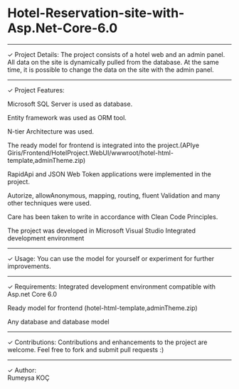 # Hotel-Reservation-site-with-Asp.Net-Core-6.0 

--------------------------------------------------------------------------------------------------


✓ Project Details: 
The project consists of a hotel web and an admin panel. All data on the site is dynamically pulled from the database. 
At the same time, it is possible to change the data on the site with the admin panel.  


--------------------------------------------------------------------------------------------------
✓ Project Features: 


Microsoft SQL Server is used as database.


Entity framework was used as ORM tool.


N-tier Architecture was used.


The ready model for frontend is integrated into the project.(APIye Giris/Frontend/HotelProject.WebUI/wwwroot/hotel-html-template,adminTheme.zip)


RapidApi and JSON Web Token applications were implemented in the project.


Autorize, allowAnonymous, mapping, routing, fluent Validation and many other techniques were used.


Care has been taken to write in accordance with Clean Code Principles.


The project was developed in Microsoft Visual Studio Integrated development environment


--------------------------------------------------------------------------------------------------


✓ Usage: 
You can use the model for yourself or experiment for further improvements.


--------------------------------------------------------------------------------------------------


✓ Requirements: 
Integrated development environment compatible with Asp.net Core 6.0


Ready model for frontend (hotel-html-template,adminTheme.zip)


Any database and database model


--------------------------------------------------------------------------------------------------


✓ Contributions: 
Contributions and enhancements to the project are welcome. Feel free to fork and submit pull requests :)


--------------------------------------------------------------------------------------------------
✓ Author:  
Rumeysa KOÇ
